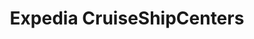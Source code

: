 ---
title: "Expedia CruiseShipCenters"
url: /surrey/expedia-cruiseshipcenters/
shop: travel agency
---